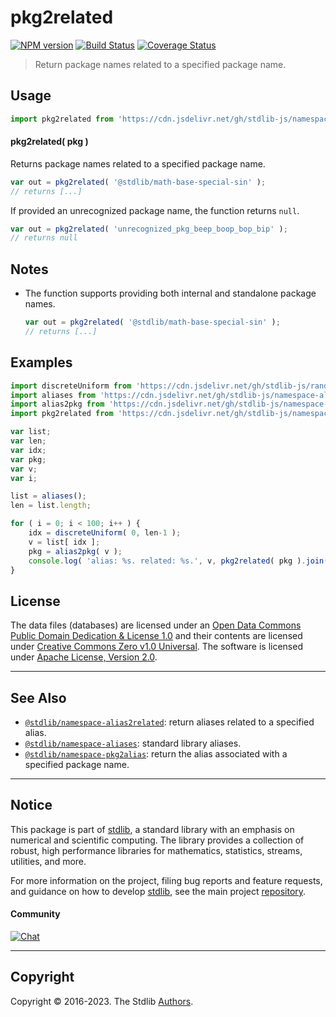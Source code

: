 <!--

@license Apache-2.0

Copyright (c) 2019 The Stdlib Authors.

Licensed under the Apache License, Version 2.0 (the "License");
you may not use this file except in compliance with the License.
You may obtain a copy of the License at

   http://www.apache.org/licenses/LICENSE-2.0

Unless required by applicable law or agreed to in writing, software
distributed under the License is distributed on an "AS IS" BASIS,
WITHOUT WARRANTIES OR CONDITIONS OF ANY KIND, either express or implied.
See the License for the specific language governing permissions and
limitations under the License.

-->

# pkg2related

[![NPM version][npm-image]][npm-url] [![Build Status][test-image]][test-url] [![Coverage Status][coverage-image]][coverage-url] <!-- [![dependencies][dependencies-image]][dependencies-url] -->

> Return package names related to a specified package name.

<!-- Section to include introductory text. Make sure to keep an empty line after the intro `section` element and another before the `/section` close. -->

<section class="intro">

</section>

<!-- /.intro -->

<!-- Package usage documentation. -->



<section class="usage">

## Usage

```javascript
import pkg2related from 'https://cdn.jsdelivr.net/gh/stdlib-js/namespace-pkg2related@deno/mod.js';
```

#### pkg2related( pkg )

Returns package names related to a specified package name.

```javascript
var out = pkg2related( '@stdlib/math-base-special-sin' );
// returns [...]
```

If provided an unrecognized package name, the function returns `null`.

```javascript
var out = pkg2related( 'unrecognized_pkg_beep_boop_bop_bip' );
// returns null
```

</section>

<!-- /.usage -->

<!-- Package usage notes. Make sure to keep an empty line after the `section` element and another before the `/section` close. -->

<section class="notes">

## Notes

-   The function supports providing both internal and standalone package names.

    ```javascript
    var out = pkg2related( '@stdlib/math-base-special-sin' );
    // returns [...]
    ```

</section>

<!-- /.notes -->

<!-- Package usage examples. -->

<section class="examples">

## Examples

<!-- TODO: better example -->

<!-- eslint no-undef: "error" -->

```javascript
import discreteUniform from 'https://cdn.jsdelivr.net/gh/stdlib-js/random-base-discrete-uniform@deno/mod.js';
import aliases from 'https://cdn.jsdelivr.net/gh/stdlib-js/namespace-aliases@deno/mod.js';
import alias2pkg from 'https://cdn.jsdelivr.net/gh/stdlib-js/namespace-alias2pkg@deno/mod.js';
import pkg2related from 'https://cdn.jsdelivr.net/gh/stdlib-js/namespace-pkg2related@deno/mod.js';

var list;
var len;
var idx;
var pkg;
var v;
var i;

list = aliases();
len = list.length;

for ( i = 0; i < 100; i++ ) {
    idx = discreteUniform( 0, len-1 );
    v = list[ idx ];
    pkg = alias2pkg( v );
    console.log( 'alias: %s. related: %s.', v, pkg2related( pkg ).join( ', ' ) );
}
```

</section>

<!-- /.examples -->

<!-- Section for describing a command-line interface. -->



<!-- Section to include cited references. If references are included, add a horizontal rule *before* the section. Make sure to keep an empty line after the `section` element and another before the `/section` close. -->

<section class="references">

</section>

<!-- /.references -->

<!-- <license> -->

## License

The data files (databases) are licensed under an [Open Data Commons Public Domain Dedication & License 1.0][pddl-1.0] and their contents are licensed under [Creative Commons Zero v1.0 Universal][cc0]. The software is licensed under [Apache License, Version 2.0][apache-license].

<!-- </license> -->

<!-- Section for related `stdlib` packages. Do not manually edit this section, as it is automatically populated. -->

<section class="related">

* * *

## See Also

-   <span class="package-name">[`@stdlib/namespace-alias2related`][@stdlib/namespace/alias2related]</span><span class="delimiter">: </span><span class="description">return aliases related to a specified alias.</span>
-   <span class="package-name">[`@stdlib/namespace-aliases`][@stdlib/namespace/aliases]</span><span class="delimiter">: </span><span class="description">standard library aliases.</span>
-   <span class="package-name">[`@stdlib/namespace-pkg2alias`][@stdlib/namespace/pkg2alias]</span><span class="delimiter">: </span><span class="description">return the alias associated with a specified package name.</span>

</section>

<!-- /.related -->

<!-- Section for all links. Make sure to keep an empty line after the `section` element and another before the `/section` close. -->


<section class="main-repo" >

* * *

## Notice

This package is part of [stdlib][stdlib], a standard library with an emphasis on numerical and scientific computing. The library provides a collection of robust, high performance libraries for mathematics, statistics, streams, utilities, and more.

For more information on the project, filing bug reports and feature requests, and guidance on how to develop [stdlib][stdlib], see the main project [repository][stdlib].

#### Community

[![Chat][chat-image]][chat-url]

---

## Copyright

Copyright &copy; 2016-2023. The Stdlib [Authors][stdlib-authors].

</section>

<!-- /.stdlib -->

<!-- Section for all links. Make sure to keep an empty line after the `section` element and another before the `/section` close. -->

<section class="links">

[npm-image]: http://img.shields.io/npm/v/@stdlib/namespace-pkg2related.svg
[npm-url]: https://npmjs.org/package/@stdlib/namespace-pkg2related

[test-image]: https://github.com/stdlib-js/namespace-pkg2related/actions/workflows/test.yml/badge.svg?branch=main
[test-url]: https://github.com/stdlib-js/namespace-pkg2related/actions/workflows/test.yml?query=branch:main

[coverage-image]: https://img.shields.io/codecov/c/github/stdlib-js/namespace-pkg2related/main.svg
[coverage-url]: https://codecov.io/github/stdlib-js/namespace-pkg2related?branch=main

<!--

[dependencies-image]: https://img.shields.io/david/stdlib-js/namespace-pkg2related.svg
[dependencies-url]: https://david-dm.org/stdlib-js/namespace-pkg2related/main

-->

[chat-image]: https://img.shields.io/gitter/room/stdlib-js/stdlib.svg
[chat-url]: https://app.gitter.im/#/room/#stdlib-js_stdlib:gitter.im

[stdlib]: https://github.com/stdlib-js/stdlib

[stdlib-authors]: https://github.com/stdlib-js/stdlib/graphs/contributors

[cli-section]: https://github.com/stdlib-js/namespace-pkg2related#cli
[cli-url]: https://github.com/stdlib-js/namespace-pkg2related/tree/cli
[@stdlib/namespace-pkg2related]: https://github.com/stdlib-js/namespace-pkg2related/tree/main

[umd]: https://github.com/umdjs/umd
[es-module]: https://developer.mozilla.org/en-US/docs/Web/JavaScript/Guide/Modules

[deno-url]: https://github.com/stdlib-js/namespace-pkg2related/tree/deno
[umd-url]: https://github.com/stdlib-js/namespace-pkg2related/tree/umd
[esm-url]: https://github.com/stdlib-js/namespace-pkg2related/tree/esm
[branches-url]: https://github.com/stdlib-js/namespace-pkg2related/blob/main/branches.md

[pddl-1.0]: http://opendatacommons.org/licenses/pddl/1.0/

[cc0]: https://creativecommons.org/publicdomain/zero/1.0

[apache-license]: https://www.apache.org/licenses/LICENSE-2.0

<!-- <related-links> -->

[@stdlib/namespace/alias2related]: https://github.com/stdlib-js/namespace-alias2related/tree/deno

[@stdlib/namespace/aliases]: https://github.com/stdlib-js/namespace-aliases/tree/deno

[@stdlib/namespace/pkg2alias]: https://github.com/stdlib-js/namespace-pkg2alias/tree/deno

<!-- </related-links> -->

</section>

<!-- /.links -->
